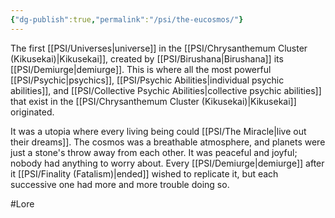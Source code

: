 ```yaml
---
{"dg-publish":true,"permalink":"/psi/the-eucosmos/"}
---
```


The first [[PSI/Universes\|universe]] in the [[PSI/Chrysanthemum Cluster (Kikusekai)\|Kikusekai]], created by [[PSI/Birushana\|Birushana]] its [[PSI/Demiurge\|demiurge]]. This is where all the most powerful [[PSI/Psychic\|psychics]], [[PSI/Psychic Abilities\|individual psychic abilities]], and [[PSI/Collective Psychic Abilities\|collective psychic abilities]] that exist in the [[PSI/Chrysanthemum Cluster (Kikusekai)\|Kikusekai]] originated.

It was a utopia where every living being could [[PSI/The Miracle\|live out their dreams]]. The cosmos was a breathable atmosphere, and planets were just a stone's throw away from each other. It was peaceful and joyful; nobody had anything to worry about. Every [[PSI/Demiurge\|demiurge]] after it [[PSI/Finality (Fatalism)\|ended]] wished to replicate it, but each successive one had more and more trouble doing so. 

#Lore